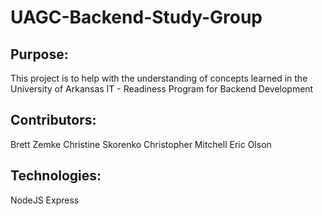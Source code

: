 # UAGC-Backend-Study-Group

## Purpose:
This project is to help with the understanding of concepts learned in the University of Arkansas IT - Readiness Program for Backend Development

## Contributors:
Brett Zemke
Christine Skorenko
Christopher Mitchell
Eric Olson

## Technologies:
NodeJS
Express
